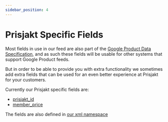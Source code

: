 ```yaml
---
sidebar_position: 4
---
```


# Prisjakt Specific Fields

Most fields in use in our feed are also part of the [Google Product Data Specification](https://support.google.com/merchants/answer/7052112?hl=en), and as such these fields will be usable for other systems that support Google Product feeds.

But in order to be able to provide you with extra functionality we sometimes add extra fields that can be used for an even better experience at Prisjakt for your customers.

Currently our Prisjakt specific fields are:

- [prisjakt_id](/fields/prisjakt_id.md)
- [member_price](/fields/member_price.md)


The fields are also defined in [our xml namespace](/types-of-feeds/pull/file-formats/xml.md#prisjakt-xml-namespace)

